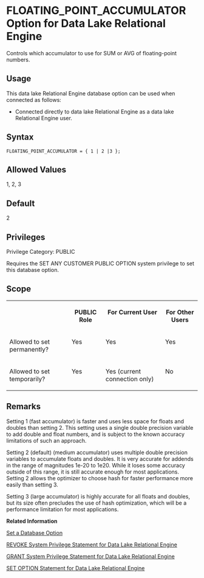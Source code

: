 <!-- loioa33c733884f21015a359e473273061be -->

# FLOATING\_POINT\_ACCUMULATOR Option for Data Lake Relational Engine

Controls which accumulator to use for SUM or AVG of floating-point numbers.



<a name="loioa33c733884f21015a359e473273061be__section_t3v_hgr_znb"/>

## Usage

This data lake Relational Engine database option can be used when connected as follows:

-   Connected directly to data lake Relational Engine as a data lake Relational Engine user.



<a name="loioa33c733884f21015a359e473273061be__section_zx3_g24_hrb"/>

## Syntax

```
FLOATING_POINT_ACCUMULATOR = { 1 | 2 |3 };
```



<a name="loioa33c733884f21015a359e473273061be__iq_refso_677"/>

## Allowed Values

1, 2, 3



<a name="loioa33c733884f21015a359e473273061be__iq_refso_678"/>

## Default

2



<a name="loioa33c733884f21015a359e473273061be__section_k3c_gxb_3qb"/>

## Privileges

Privilege Category: PUBLIC

Requires the SET ANY CUSTOMER PUBLIC OPTION system privilege to set this database option.



<a name="loioa33c733884f21015a359e473273061be__iq_refso_679"/>

## Scope


<table>
<tr>
<th valign="top">

 

</th>
<th valign="top">

PUBLIC Role

</th>
<th valign="top">

For Current User

</th>
<th valign="top">

For Other Users

</th>
</tr>
<tr>
<td valign="top">

Allowed to set permanently?

</td>
<td valign="top">

Yes

</td>
<td valign="top">

Yes

</td>
<td valign="top">

Yes

</td>
</tr>
<tr>
<td valign="top">

Allowed to set temporarily?

</td>
<td valign="top">

Yes

</td>
<td valign="top">

Yes \(current connection only\)

</td>
<td valign="top">

No

</td>
</tr>
</table>



<a name="loioa33c733884f21015a359e473273061be__iq_refso_680"/>

## Remarks

Setting 1 \(fast accumulator\) is faster and uses less space for floats and doubles than setting 2. This setting uses a single double precision variable to add double and float numbers, and is subject to the known accuracy limitations of such an approach.

Setting 2 \(default\) \(medium accumulator\) uses multiple double precision variables to accumulate floats and doubles. It is very accurate for addends in the range of magnitudes 1e-20 to 1e20. While it loses some accuracy outside of this range, it is still accurate enough for most applications. Setting 2 allows the optimizer to choose hash for faster performance more easily than setting 3.

Setting 3 \(large accumulator\) is highly accurate for all floats and doubles, but its size often precludes the use of hash optimization, which will be a performance limitation for most applications.

**Related Information**  


[Set a Database Option](set-a-database-option-0dcb893.md "You set options with the SET OPTION statement.")

[REVOKE System Privilege Statement for Data Lake Relational Engine](../080-sql-statements/revoke-system-privilege-statement-for-data-lake-relational-engine-a3eadda.md "Removes specific system privileges from specific users and the right to administer the privilege.")

[GRANT System Privilege Statement for Data Lake Relational Engine](../080-sql-statements/grant-system-privilege-statement-for-data-lake-relational-engine-a3dfcb0.md "Grants specific system privileges to users or roles, with or without administrative rights.")

[SET OPTION Statement for Data Lake Relational Engine](../080-sql-statements/set-option-statement-for-data-lake-relational-engine-a625da7.md "Changes options that affect the behavior of the database and its compatibility with Transact-SQL. Setting the value of an option can change the behavior for all users or an individual user, in either a temporary or permanent scope.")

